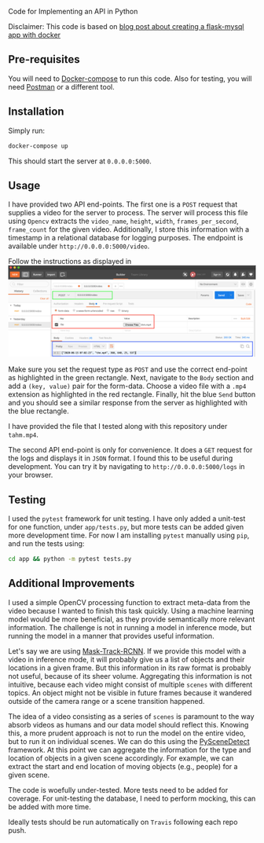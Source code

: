 Code for Implementing an API in Python

Disclaimer: This code is based on [blog post about creating a flask-mysql app with docker](https://stavshamir.github.io/python/dockerizing-a-flask-mysql-app-with-docker-compose/)

## Pre-requisites
You will need to [Docker-compose](https://docs.docker.com/compose/install/) to run this code.
Also for testing, you will need [Postman](https://www.postman.com/downloads/) or a different tool.


## Installation
Simply run:
```bash
docker-compose up
```

This should start the server at `0.0.0.0:5000`.

## Usage
I have provided two API end-points. The first one is a `POST` request that supplies a video for the server to process. The server will process this file using `Opencv` extracts the `video_name`, `height`, `width`, `frames_per_second`, `frame_count` for the given video. Additionally, I store this information with a timestamp in a relational database for logging purposes. The endpoint is available under `http://0.0.0.0:5000/video`.

Follow the instructions as displayed in ![Post request](/instructions.png "Figure 1: Instructions for submitting a POST request")<br/>

Make sure you set the request type as `POST` and use the correct end-point as highlighted in the green rectangle. Next, navigate to the `Body` section and add a `(key, value)` pair for the form-data. Choose a video file with a `.mp4` extension as highlighted in the red rectangle. Finally, hit the blue `Send` button and you should see a similar response from the server as highlighted with the blue rectangle.

I have provided the file that I tested along with this repository under `tahm.mp4`.

The second API end-point is only for convenience. It does a `GET` request for the logs and displays it in `JSON` format. I found this to be useful during development. You can try it by navigating to `http://0.0.0.0:5000/logs` in your browser.

## Testing
I used the `pytest` framework for unit testing. I have only added a unit-test for one function, under `app/tests.py`, but more tests can be added given more development time. For now I am installing `pytest` manually using `pip`, and run the tests using:
```bash
cd app && python -m pytest tests.py
```


## Additional Improvements
I used a simple OpenCV processing function to extract meta-data from the video because I wanted to finish this task quickly. Using a machine learning model would be more beneficial, as they provide semantically more relevant information. The challenge is not in running a model in inference mode, but running the model in a manner that provides useful information.

Let's say we are using [Mask-Track-RCNN](https://github.com/youtubevos/MaskTrackRCNN). If we provide this model with a video in inference mode, it will probably give us a list of objects and their locations in a given frame. But this information in its raw format is probably not useful, because of its sheer volume. Aggregating this information is not intuitive, because each video might consist of multiple `scenes` with different topics. An object might not be visible in future frames because it wandered outside of the camera range or a scene transition happened.

The idea of a video consisting as a series of `scenes` is paramount to the way absorb videos as humans and our data model should reflect this. Knowing this, a more prudent approach is not to run the model on the entire video, but to run it on individual scenes. We can do this using the [PySceneDetect](https://github.com/Breakthrough/PySceneDetect) framework. At this point we can aggregate the information for the type and location of objects in a given scene accordingly. For example, we can extract the start and end location of moving objects (e.g., people) for a given scene.

The code is woefully under-tested. More tests need to be added for coverage. For unit-testing the database, I need to perform mocking, this can be added with more time.

Ideally tests should be run automatically on `Travis` following each repo push.
